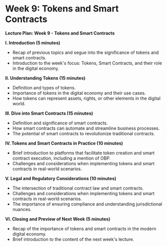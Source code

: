 # Week 9: Tokens and Smart Contracts

**Lecture Plan: Week 9 - Tokens and Smart Contracts**

**I. Introduction (5 minutes)**

* Recap of previous topics and segue into the significance of tokens and smart contracts.
* Introduction to the week's focus: Tokens, Smart Contracts, and their role in the digital economy.

**II. Understanding Tokens (15 minutes)**

* Definition and types of tokens.
* Importance of tokens in the digital economy and their use cases.
* How tokens can represent assets, rights, or other elements in the digital world.

**III. Dive into Smart Contracts (15 minutes)**

* Definition and significance of smart contracts.
* How smart contracts can automate and streamline business processes.
* The potential of smart contracts to revolutionize traditional contracts.

**IV. Tokens and Smart Contracts in Practice (10 minutes)**

* Brief introduction to platforms that facilitate token creation and smart contract execution, including a mention of OBP.
* Challenges and considerations when implementing tokens and smart contracts in real-world scenarios.

**V. Legal and Regulatory Considerations (10 minutes)**

* The intersection of traditional contract law and smart contracts.
* Challenges and considerations when implementing tokens and smart contracts in real-world scenarios.
* The importance of ensuring compliance and understanding jurisdictional nuances.

**VI. Closing and Preview of Next Week (5 minutes)**

* Recap of the importance of tokens and smart contracts in the modern digital economy.
* Brief introduction to the content of the next week's lecture.
